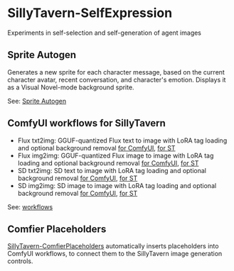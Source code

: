 # SillyTavern-SelfExpression

Experiments in self-selection and self-generation of agent images

## Sprite Autogen

Generates a new sprite for each character message, based on the current character avatar, recent conversation, and
character's emotion. Displays it as a Visual Novel-mode background sprite.

See: [Sprite Autogen](autogen/autogen.md)

## ComfyUI workflows for SillyTavern

* Flux txt2img: GGUF-quantized Flux text to image with LoRA tag loading and optional background
  removal [for ComfyUI](workflows/SE_FLUX_txt2img_v21.json), [for ST](workflows/SE_FLUX_txt2img_v21_ST.json)
* Flux img2img: GGUF-quantized Flux image to image with LoRA tag loading and optional background
  removal [for ComfyUI](workflows/SE_FLUX_img2img_v21.json), [for ST](workflows/SE_FLUX_img2img_v21_ST.json)
* SD txt2img: SD text to image with LoRA tag loading and optional background
  removal [for ComfyUI](workflows/SE_SD_txt2img_v21.json), [for ST](workflows/SE_SD_txt2img_v21_ST.json)
* SD img2img: SD image to image with LoRA tag loading and optional background
  removal [for ComfyUI](workflows/SE_SD_img2img_v21.json), [for ST](workflows/SE_SD_img2img_v21_ST.json)

See: [workflows](workflows/workflows.md)

## Comfier Placeholders

[SillyTavern-ComfierPlaceholders](https://github.com/ceruleandeep/SillyTavern-ComfierPlaceholders) automatically inserts
placeholders into ComfyUI workflows, to connect them to the SillyTavern image generation controls.
